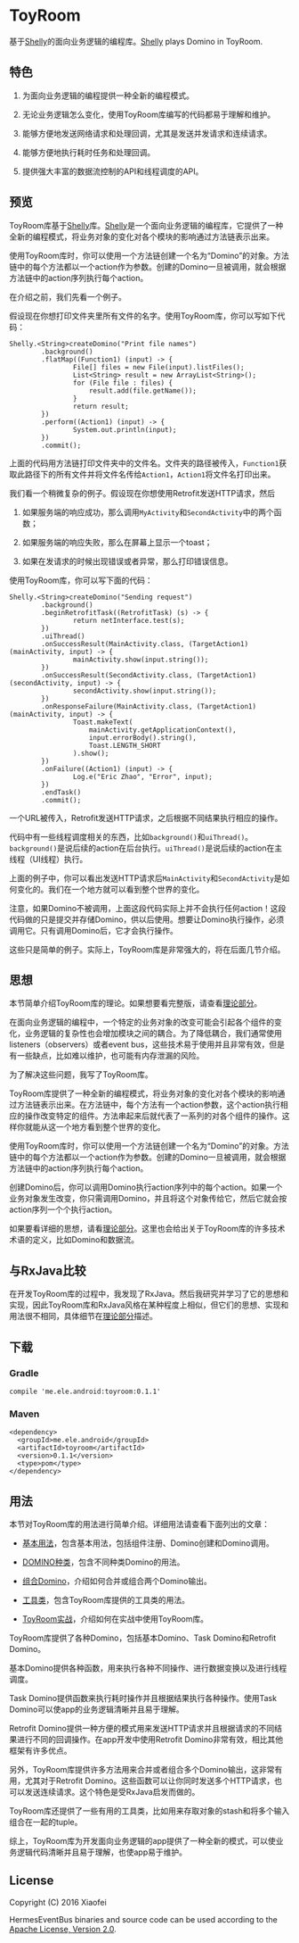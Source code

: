 # ToyRoom

基于[Shelly](https://github.com/Xiaofei-it/Shelly)的面向业务逻辑的编程库。[Shelly](https://github.com/Xiaofei-it/Shelly) plays Domino in ToyRoom.

## 特色

1. 为面向业务逻辑的编程提供一种全新的编程模式。

2. 无论业务逻辑怎么变化，使用ToyRoom库编写的代码都易于理解和维护。

3. 能够方便地发送网络请求和处理回调，尤其是发送并发请求和连续请求。

4. 能够方便地执行耗时任务和处理回调。

5. 提供强大丰富的数据流控制的API和线程调度的API。

## 预览

ToyRoom库基于[Shelly](https://github.com/Xiaofei-it/Shelly)库。[Shelly](https://github.com/Xiaofei-it/Shelly)是一个面向业务逻辑的编程库，它提供了一种全新的编程模式，将业务对象的变化对各个模块的影响通过方法链表示出来。

使用ToyRoom库时，你可以使用一个方法链创建一个名为“Domino”的对象。方法链中的每个方法都以一个action作为参数。创建的Domino一旦被调用，就会根据方法链中的action序列执行每个action。

在介绍之前，我们先看一个例子。

假设现在你想打印文件夹里所有文件的名字。使用ToyRoom库，你可以写如下代码：

```
Shelly.<String>createDomino("Print file names")
        .background()
        .flatMap((Function1) (input) -> {
                File[] files = new File(input).listFiles();
                List<String> result = new ArrayList<String>();
                for (File file : files) {
                    result.add(file.getName());
                }
                return result;
        })
        .perform((Action1) (input) -> {
                System.out.println(input);
        })
        .commit();
```

上面的代码用方法链打印文件夹中的文件名。文件夹的路径被传入，`Function1`获取此路径下的所有文件并将文件名传给`Action1`，`Action1`将文件名打印出来。

我们看一个稍微复杂的例子。假设现在你想使用Retrofit发送HTTP请求，然后

1. 如果服务端的响应成功，那么调用`MyActivity`和`SecondActivity`中的两个函数；

2. 如果服务端的响应失败，那么在屏幕上显示一个toast；

3. 如果在发请求的时候出现错误或者异常，那么打印错误信息。

使用ToyRoom库，你可以写下面的代码：

```
Shelly.<String>createDomino("Sending request")
        .background()
        .beginRetrofitTask((RetrofitTask) (s) -> {
                return netInterface.test(s);
        })
        .uiThread()
        .onSuccessResult(MainActivity.class, (TargetAction1) (mainActivity, input) -> {
                mainActivity.show(input.string());
        })
        .onSuccessResult(SecondActivity.class, (TargetAction1) (secondActivity, input) -> {
                secondActivity.show(input.string());
        })
        .onResponseFailure(MainActivity.class, (TargetAction1) (mainActivity, input) -> {
                Toast.makeText(
                    mainActivity.getApplicationContext(),
                    input.errorBody().string(),
                    Toast.LENGTH_SHORT
                ).show();
        })
        .onFailure((Action1) (input) -> {
                Log.e("Eric Zhao", "Error", input);
        })
        .endTask()
        .commit();
```

一个URL被传入，Retrofit发送HTTP请求，之后根据不同结果执行相应的操作。

代码中有一些线程调度相关的东西，比如`background()`和`uiThread()`。`background()`是说后续的action在后台执行。`uiThread()`是说后续的action在主线程（UI线程）执行。

上面的例子中，你可以看出发送HTTP请求后`MainActivity`和`SecondActivity`是如何变化的。我们在一个地方就可以看到整个世界的变化。


注意，如果Domino不被调用，上面这段代码实际上并不会执行任何action！这段代码做的只是提交并存储Domino，供以后使用。想要让Domino执行操作，必须调用它。只有调用Domino后，它才会执行操作。

这些只是简单的例子。实际上，ToyRoom库是非常强大的，将在后面几节介绍。

## 思想

本节简单介绍ToyRoom库的理论。如果想要看完整版，请查看[理论部分](doc/THEORY.md)。

在面向业务逻辑的编程中，一个特定的业务对象的改变可能会引起各个组件的变化，业务逻辑的复杂性也会增加模块之间的耦合。为了降低耦合，我们通常使用listeners（observers）或者event bus，这些技术易于使用并且非常有效，但是有一些缺点，比如难以维护，也可能有内存泄漏的风险。

为了解决这些问题，我写了ToyRoom库。

ToyRoom库提供了一种全新的编程模式，将业务对象的变化对各个模块的影响通过方法链表示出来。在方法链中，每个方法有一个action参数，这个action执行相应的操作改变特定的组件。方法串起来后就代表了一系列的对各个组件的操作。这样你就能从这一个地方看到整个世界的变化。

使用ToyRoom库时，你可以使用一个方法链创建一个名为“Domino”的对象。方法链中的每个方法都以一个action作为参数。创建的Domino一旦被调用，就会根据方法链中的action序列执行每个action。

创建Domino后，你可以调用Domino执行action序列中的每个action。如果一个业务对象发生改变，你只需调用Domino，并且将这个对象传给它，然后它就会按action序列一个个执行action。

如果要看详细的思想，请看[理论部分](doc/THEORY.md)。这里也会给出关于ToyRoom库的许多技术术语的定义，比如Domino和数据流。

## 与RxJava比较

在开发ToyRoom库的过程中，我发现了RxJava。然后我研究并学习了它的思想和实现，因此ToyRoom库和RxJava风格在某种程度上相似，但它们的思想、实现和用法很不相同，具体细节在[理论部分](doc/THEORY.md)描述。

## 下载

### Gradle

```
compile 'me.ele.android:toyroom:0.1.1'
```

### Maven

```
<dependency>
  <groupId>me.ele.android</groupId>
  <artifactId>toyroom</artifactId>
  <version>0.1.1</version>
  <type>pom</type>
</dependency>
```

## 用法

本节对ToyRoom库的用法进行简单介绍。详细用法请查看下面列出的文章：

* [基本用法](doc/USAGE.md)，包含基本用法，包括组件注册、Domino创建和Domino调用。

* [DOMINO种类](doc/MORE_DOMINOES.md)，包含不同种类Domino的用法。

* [组合Domino](doc/DOMINO_COMBINATION.md)，介绍如何合并或组合两个Domino输出。

* [工具类](doc/UTILITIES.md)，包含ToyRoom库提供的工具类的用法。

* [ToyRoom实战](doc/METHODOLOGY.md)，介绍如何在实战中使用ToyRoom库。

ToyRoom库提供了各种Domino，包括基本Domino、Task Domino和Retrofit Domino。

基本Domino提供各种函数，用来执行各种不同操作、进行数据变换以及进行线程调度。

Task Domino提供函数来执行耗时操作并且根据结果执行各种操作。使用Task Domino可以使app的业务逻辑清晰并且易于理解。

Retrofit Domino提供一种方便的模式用来发送HTTP请求并且根据请求的不同结果进行不同的回调操作。在app开发中使用Retrofit Domino非常有效，相比其他框架有许多优点。

另外，ToyRoom库提供许多方法用来合并或者组合多个Domino输出，这非常有用，尤其对于Retrofit Domino。这些函数可以让你同时发送多个HTTP请求，也可以发送连续请求。这个特色是受RxJava启发而做的。

ToyRoom库还提供了一些有用的工具类，比如用来存取对象的stash和将多个输入组合在一起的tuple。

综上，ToyRoom库为开发面向业务逻辑的app提供了一种全新的模式，可以使业务逻辑代码清晰并且易于理解，也使app易于维护。

## License

Copyright (C) 2016 Xiaofei

HermesEventBus binaries and source code can be used according to the
[Apache License, Version 2.0](http://www.apache.org/licenses/LICENSE-2.0.html).
